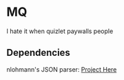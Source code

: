 # MQ
I hate it when quizlet paywalls people

## Dependencies
nlohmann's JSON parser: [Project Here](https://github.com/nlohmann/json)
